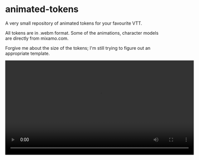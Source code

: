 # animated-tokens
 
A very small repository of animated tokens for your favourite VTT.

All tokens are in .webm format. Some of the animations, character models are directly from mixamo.com.

Forgive me about the size of the tokens; I'm still trying to figure out an appropriate template.

<video width="600" controls>
  <source src="https://raw.githubusercontent.com/jackkerouac/animated-tokens/main/tokens/archers/archer01.webm" type="video/webm">
  Your browser does not support HTML video.
</video>